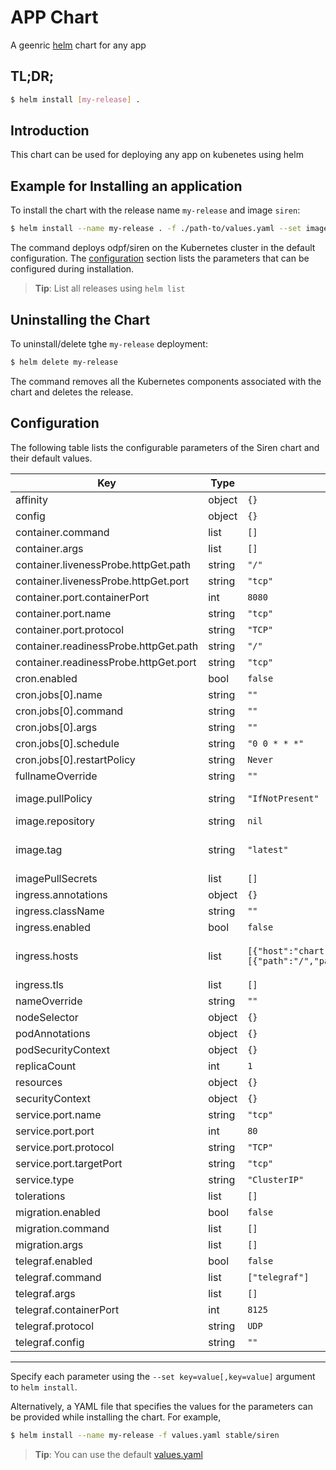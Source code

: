 # APP Chart

A geenric [helm](https://helm.sh/) chart for any app

## TL;DR;

```bash
$ helm install [my-release] .
```

## Introduction

This chart can be used for deploying any app on kubenetes using helm

## Example for Installing an application

To install the chart with the release name `my-release` and image `siren`:

```bash
$ helm install --name my-release . -f ./path-to/values.yaml --set image.repository=odpf/siren --set image.tag=latest --set ingress.enabled=true

```

The command deploys odpf/siren on the Kubernetes cluster in the default configuration. The [configuration](#configuration) section lists the parameters that can be configured during installation.

> **Tip**: List all releases using `helm list`

## Uninstalling the Chart

To uninstall/delete tghe `my-release` deployment:

```bash
$ helm delete my-release
```

The command removes all the Kubernetes components associated with the chart and deletes the release.

## Configuration

The following table lists the configurable parameters of the Siren chart and their default values.


| Key                                   | Type   | Default                                                                                       | Description                                                          |
|---------------------------------------|--------|-----------------------------------------------------------------------------------------------|----------------------------------------------------------------------|
| affinity                              | object | `{}`                                                                                          |                                                                      |
| config                                | object | `{}`                                                                                          |                                                                      |
| container.command                     | list   | `[]`                                                                                          |                                                                      |
| container.args                        | list   | `[]`                                                                                          |                                                                      |
| container.livenessProbe.httpGet.path  | string | `"/"`                                                                                         |                                                                      |
| container.livenessProbe.httpGet.port  | string | `"tcp"`                                                                                       |                                                                      |
| container.port.containerPort          | int    | `8080`                                                                                        |                                                                      |
| container.port.name                   | string | `"tcp"`                                                                                       |                                                                      |
| container.port.protocol               | string | `"TCP"`                                                                                       |                                                                      |
| container.readinessProbe.httpGet.path | string | `"/"`                                                                                         |                                                                      |
| container.readinessProbe.httpGet.port | string | `"tcp"`                                                                                       |                                                                      |
| cron.enabled                          | bool   | `false`                                                                                       |                                                                      |
| cron.jobs[0].name                     | string | `""`                                                                                          |                                                                      |
| cron.jobs[0].command                  | string | `""`                                                                                          |                                                                      |
| cron.jobs[0].args                     | string | `""`                                                                                          |                                                                      |
| cron.jobs[0].schedule                 | string | `"0 0 * * *"`                                                                                 |                                                                      |
| cron.jobs[0].restartPolicy            | string | `Never`                                                                                       |                                                                      |
| fullnameOverride                      | string | `""`                                                                                          |                                                                      |
| image.pullPolicy                      | string | `"IfNotPresent"`                                                                              | Specify the docker image path/repository.                            |
| image.repository                      | string | `nil`                                                                                         |                                                                      |
| image.tag                             | string | `"latest"`                                                                                    | Overrides the image tag whose default is the chart appVersion.       |
| imagePullSecrets                      | list   | `[]`                                                                                          |                                                                      |
| ingress.annotations                   | object | `{}`                                                                                          |                                                                      |
| ingress.className                     | string | `""`                                                                                          |                                                                      |
| ingress.enabled                       | bool   | `false`                                                                                       |                                                                      |
| ingress.hosts                         | list   | `[{"host":"chart-example.local","paths":[{"path":"/","pathType":"ImplementationSpecific"}]}]` | kubernetes.io/ingress.class: nginx -- kubernetes.io/tls-acme: "true" |
| ingress.tls                           | list   | `[]`                                                                                          |                                                                      |
| nameOverride                          | string | `""`                                                                                          |                                                                      |
| nodeSelector                          | object | `{}`                                                                                          |                                                                      |
| podAnnotations                        | object | `{}`                                                                                          |                                                                      |
| podSecurityContext                    | object | `{}`                                                                                          |                                                                      |
| replicaCount                          | int    | `1`                                                                                           |                                                                      |
| resources                             | object | `{}`                                                                                          |                                                                      |
| securityContext                       | object | `{}`                                                                                          |                                                                      |
| service.port.name                     | string | `"tcp"`                                                                                       |                                                                      |
| service.port.port                     | int    | `80`                                                                                          |                                                                      |
| service.port.protocol                 | string | `"TCP"`                                                                                       |                                                                      |
| service.port.targetPort               | string | `"tcp"`                                                                                       |                                                                      |
| service.type                          | string | `"ClusterIP"`                                                                                 |                                                                      |
| tolerations                           | list   | `[]`                                                                                          |                                                                      |
| migration.enabled                     | bool   | `false`                                                                                       |                                                                      |
| migration.command                     | list   | `[]`                                                                                          |                                                                      |
| migration.args                        | list   | `[]`                                                                                          |                                                                      |
| telegraf.enabled                      | bool   | `false`                                                                                       |                                                                      |
| telegraf.command                      | list   | `["telegraf"]`                                                                                |                                                                      |
| telegraf.args                         | list   | `[]`                                                                                          |                                                                      |
| telegraf.containerPort                | int    | `8125`                                                                                        |                                                                      |
| telegraf.protocol                     | string | `UDP`                                                                                         |                                                                      |
| telegraf.config                       | string | `""`                                                                                          | telegraf config file content                                         |

---

Specify each parameter using the `--set key=value[,key=value]` argument to `helm install`.

Alternatively, a YAML file that specifies the values for the parameters can be provided while installing the chart. For example,

```bash
$ helm install --name my-release -f values.yaml stable/siren
```

> **Tip**: You can use the default [values.yaml](values.yaml)
